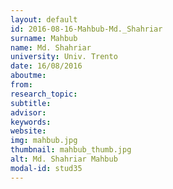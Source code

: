 ```yaml
---
layout: default 
id: 2016-08-16-Mahbub-Md._Shahriar
surname: Mahbub
name: Md. Shahriar
university: Univ. Trento
date: 16/08/2016
aboutme: 
from: 
research_topic: 
subtitle: 
advisor: 
keywords: 
website: 
img: mahbub.jpg
thumbnail: mahbub_thumb.jpg
alt: Md. Shahriar Mahbub
modal-id: stud35
---
```

